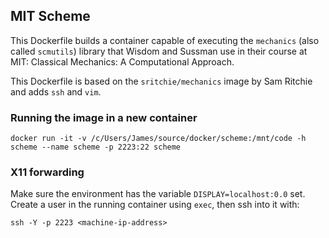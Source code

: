 ## MIT Scheme

This Dockerfile builds a container capable of executing the `mechanics` (also
called `scmutils`) library that Wisdom and Sussman use in their course at MIT:
Classical Mechanics: A Computational Approach.

This Dockerfile is based on the `sritchie/mechanics` image by Sam Ritchie and
adds `ssh` and `vim`.

### Running the image in a new container
```
docker run -it -v /c/Users/James/source/docker/scheme:/mnt/code -h scheme --name scheme -p 2223:22 scheme
```

### X11 forwarding
Make sure the environment has the variable `DISPLAY=localhost:0.0` set.
Create a user in the running container using `exec`, then ssh into it with:
```
ssh -Y -p 2223 <machine-ip-address>
```
